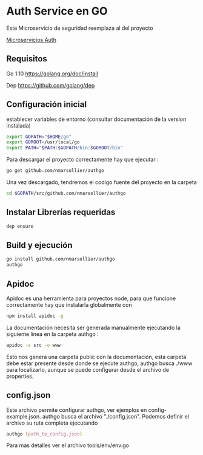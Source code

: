 Auth Service en GO
==

Este Microservicio de seguridad reemplaza al del proyecto

[Microservicios Auth](https://github.com/nmarsollier/ecommerce)

Requisitos
-

Go 1.10  <https://golang.org/doc/install>

Dep <https://github.com/golang/dep>

Configuración inicial
-

establecer variables de entorno (consultar documentación de la version instalada)

```bash
export GOPATH="$HOME/go"
export GOROOT=/usr/local/go
export PATH="$PATH:$GOPATH/bin:$GOROOT/bin"
```

Para descargar el proyecto correctamente hay que ejecutar :

```bash
go get github.com/nmarsollier/authgo
```

Una vez descargado, tendremos el codigo fuente del proyecto en la carpeta

```bash
cd $GOPATH/src/github.com/nmarsollier/authgo
```

Instalar Librerías requeridas
-

```bash
dep ensure
```

Build y ejecución
-

```bash
go install github.com/nmarsollier/authgo
authgo
```

Apidoc
-

Apidoc es una herramienta para proyectos node, para que funcione correctamente hay que instalarla globalmente con

```bash
npm install apidoc -g
```

La documentación necesita ser generada manualmente ejecutando la siguiente linea en la carpeta authgo :

```bash
apidoc -s src -o www
```

Esto nos genera una carpeta public con la documentación, esta carpeta debe estar presente desde donde se ejecute authgo, authgo busca ./www para localizarlo, aunque se puede configurar desde el archivo de properties.

config.json
-

Este archivo permite configurar authgo, ver ejemplos en config-example.json.
authgo busca el archivo "./config.json". Podemos definir el archivo su ruta completa ejecutando

```bash
authgo [path_to_config.json]
```

Para mas detalles ver el archivo tools/env/env.go